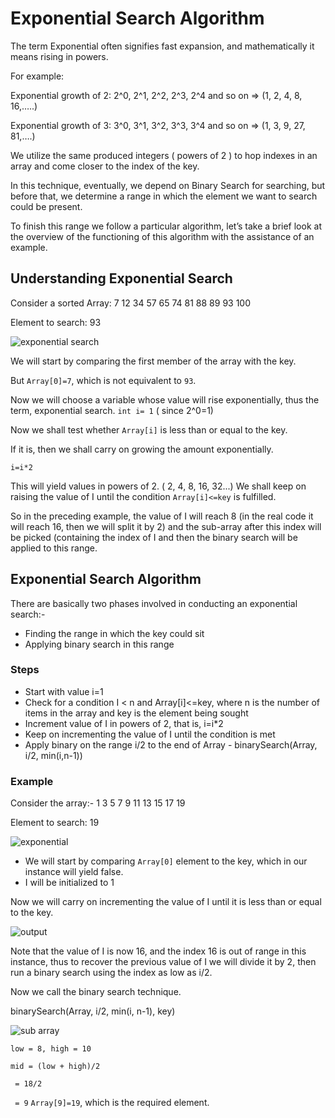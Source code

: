 # Exponential Search Algorithm
The term Exponential often signifies fast expansion, and mathematically it means rising in powers.

For example:

Exponential growth of 2: 2^0, 2^1, 2^2, 2^3, 2^4 and so on => (1, 2, 4, 8, 16,…..)

Exponential growth of 3: 3^0, 3^1, 3^2, 3^3, 3^4 and so on => (1, 3, 9, 27, 81,….)

We utilize the same produced integers ( powers of 2 ) to hop indexes in an array and come closer to the index of the key.

In this technique, eventually, we depend on Binary Search for searching, but before that, we determine a range in which the element we want to search could be present.

To finish this range we follow a particular algorithm, let’s take a brief look at the overview of the functioning of this algorithm with the assistance of an example.

## Understanding Exponential Search

Consider a sorted Array: 7 12 34 57 65 74 81 88 89 93 100

Element to search: 93

![exponential search](https://s3.studytonight.com/curious/uploads/pictures/1637574492-112478.png)

We will start by comparing the first member of the array with the key.

But `Array[0]=7`, which is not equivalent to `93`.

Now we will choose a variable whose value will rise exponentially, thus the term, exponential search. `int i= 1` ( since 2^0=1)

Now we shall test whether `Array[i]` is less than or equal to the key.

If it is, then we shall carry on growing the amount exponentially.

`i=i*2`

This will yield values in powers of 2. ( 2, 4, 8, 16, 32...) We shall keep on raising the value of I until the condition `Array[i]<=key` is fulfilled.

So in the preceding example, the value of I will reach 8 (in the real code it will reach 16, then we will split it by 2) and the sub-array after this index will be picked (containing the index of I and then the binary search will be applied to this range.

## Exponential Search Algorithm

There are basically two phases involved in conducting an exponential search:-

- Finding the range in which the key could sit
- Applying binary search in this range

### Steps

- Start with value i=1
- Check for a condition I < n and Array[i]<=key, where n is the number of items in the array and key is the element being sought
- Increment value of I in powers of 2, that is, i=i*2
- Keep on incrementing the value of I until the condition is met
- Apply binary on the range i/2 to the end of Array - binarySearch(Array, i/2, min(i,n-1))

### Example
Consider the array:- 1 3 5 7 9 11 13 15 17 19

Element to search: 19

![exponential](https://s3.studytonight.com/curious/uploads/pictures/1637574901-112478.png)

- We will start by comparing `Array[0]` element to the key, which in our instance will yield false.
- I will be initialized to 1

Now we will carry on incrementing the value of I until it is less than or equal to the key.

![output](https://s3.studytonight.com/curious/uploads/pictures/1637575077-112478.png)

Note that the value of I is now 16, and the index 16 is out of range in this instance, thus to recover the previous value of I we will divide it by 2, then run a binary search using the index as low as i/2.

Now we call the binary search technique.

binarySearch(Array, i/2, min(i, n-1), key)

![sub array](https://s3.studytonight.com/curious/uploads/pictures/1637575197-112478.png)

`low = 8, high = 10`

`mid = (low + high)/2`

   ` = 18/2`

   ` = 9`
`Array[9]=19`, which is the required element.
